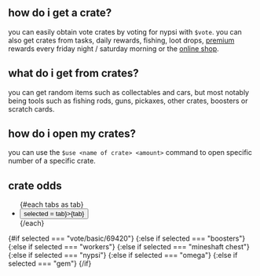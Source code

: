 <script>
  import DocsTemplate from "$lib/components/docs/DocsTemplate.svelte"
  import CrateOdds from "./crate-odds.svelte"
  import { onMount } from "svelte";
  import { page } from '$app/stores';
  
  let selected = $state("vote/basic/69420");

  const tabs = ["vote/basic/69420", "boosters", "workers", "mineshaft chest", "nypsi", "omega", "gem"];

  onMount(() => {
    if (tabs.includes($page.url.searchParams.get('crate'))) selected = $page.url.searchParams.get('crate');
  })

</script>

<DocsTemplate title='crates' />

## how do i get a crate?

you can easily obtain vote crates by voting for nypsi with `$vote`. you can also get crates from tasks, daily rewards, fishing, loot drops, [premium](/docs/premium) rewards every friday night / saturday morning or the [online shop](https://ko-fi.com/tekoh/shop).

## what do i get from crates?

you can get random items such as collectables and cars, but most notably being tools such as fishing rods, guns, pickaxes, other crates, boosters or scratch cards.

## how do i open my crates?

you can use the `$use <name of crate> <amount>` command to open specific number of a specific crate.

## crate odds

<div class="bg-base-200" style="border-width: 5px 10px 1px 10px; border-radius:10px; border-color: oklch(0.193144 0.037037 265.755)">

<div class="flex w-full justify-center" style="margin-bottom: 5px">
  <ul class="menu menu-horizontal rounded-box bg-base-300 text-xs lg:text-sm">
    {#each tabs as tab}
      <li>
        <button class={selected === tab ? "focus" : ""} on:click={() => selected = tab}>{tab}</button>
      </li>
    {/each}
  </ul>
</div>

{#if selected === "vote/basic/69420"}
<CrateOdds crate="basic_crate" />
{:else if selected === "boosters"}
<CrateOdds crate="boosters_crate" />
{:else if selected === "workers"}
<CrateOdds crate="workers_crate" />
{:else if selected === "mineshaft chest"}
<CrateOdds crate="mineshaft_chest" />
{:else if selected === "nypsi"}
<CrateOdds crate="nypsi_crate" />
{:else if selected === "omega"}
<CrateOdds crate="omega_crate" />
{:else if selected === "gem"}
<CrateOdds crate="gem_crate" />
{/if}

</div>
